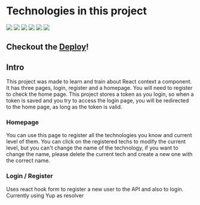 # Technologies in this project
<div>
<img src="https://img.shields.io/badge/React-20232A?style=for-the-badge&logo=react&logoColor=61DAFB"/>
<img src="https://img.shields.io/badge/styled--components-DB7093?style=for-the-badge&logo=styled-components&logoColor=white"/>
<img src="https://img.shields.io/badge/React_Router-CA4245?style=for-the-badge&logo=react-router&logoColor=white"/>
<img src="https://img.shields.io/badge/JWT-000000?style=for-the-badge&logo=JSON%20web%20tokens&logoColor=white"/>
<img src="https://img.shields.io/badge/Insomnia-5849be?style=for-the-badge&logo=Insomnia&logoColor=white"/>
<img src="https://img.shields.io/badge/Yarn-2C8EBB?style=for-the-badge&logo=yarn&logoColor=white"/>
</div>

## Checkout the [Deploy](https://react-entrega-kenzie-hub-ricardocza.vercel.app/)!

## Intro
This project was made to learn and train about React context a component.
It has three pages, login, register and a homepage. 
You will need to register to check the home page.
This project stores a token as you login, so when a token is saved and you try to access the login page,
you will be redirected to the home page, as long as the token is valid.

### Homepage
You can use this page to register all the technologies you know and current level of them.
You can click on the registered techs to modify the current level, but you can't change the name of the technology, 
if you want to change the name, please delete the current tech and create a new one with the correct name.

### Login / Register 
Uses react hook form to register a new user to the API and also to login.
Currently using Yup as resolver
